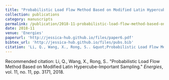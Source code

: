 ```yaml
---
title: "Probabilistic Load Flow Method Based on Modified Latin Hypercube-Important Sampling"
collection: publications
category: manuscripts
permalink: /publication/2018-11-probabilistic-load-flow-method-based-on-modified-latin-hypercube-important-sampling
date: 2018-11
venue: 'Energies'
paperurl: 'http://jessica-hub.github.io/files/paper6.pdf'
bibtex_url: 'http://jessica-hub.github.io/files/pubs.bib'
citation: 'Li, Q., Wang, X., Rong, S.. &quot;Probabilistic Load Flow Method Based on Modified Latin Hypercube-Important Sampling.&quot; <i>Energies</i>, vol. 11, no. 11, pp. 3171, 2018.'
---
```


Recommended citation: Li, Q., Wang, X., Rong, S.. &quot;Probabilistic Load Flow Method Based on Modified Latin Hypercube-Important Sampling.&quot; <i>Energies</i>, vol. 11, no. 11, pp. 3171, 2018.
